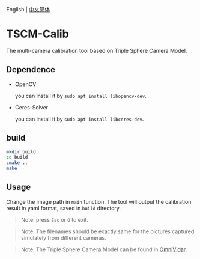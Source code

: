 English | [中文简体](README.zh-CN.md)

# TSCM-Calib

The multi-camera calibration tool based on Triple Sphere Camera Model.

## Dependence

* OpenCV

  you can install it by `sudo apt install libopencv-dev`.

* Ceres-Solver

  you can install it by `sudo apt install libceres-dev`.

## build

```bash
mkdir build
cd build
cmake ..
make
```

## Usage

Change the image path in `main` function. The tool will output the calibration result in yaml format, saved in `build` directory.

> Note: press `Esc` or `Q` to exit.

> Note: The filenames should be exactly same for the pictures captured simulately from different cameras.

> Note: The Triple Sphere Camera Model can be found in [OmniVidar](https://openaccess.thecvf.com/content/CVPR2023/papers/Xie_OmniVidar_Omnidirectional_Depth_Estimation_From_Multi-Fisheye_Images_CVPR_2023_paper.pdf).
